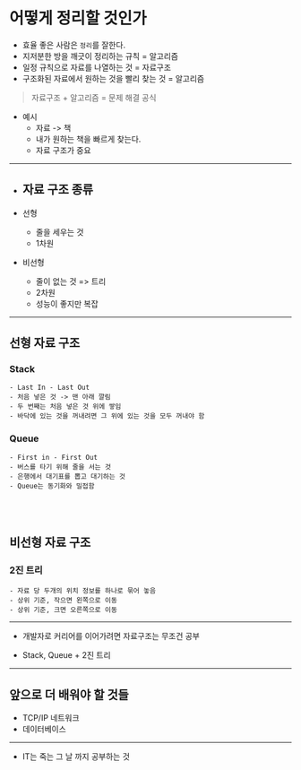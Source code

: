 # 어떻게 정리할 것인가

- 효율 좋은 사람은 `정리`를 잘한다.
- 지저분한 방을 깨긋이 정리하는 규칙 = 알고리즘
- 일정 규칙으로 자료를 나열하는 것 = 자료구조
- 구조화된 자료에서 원하는 것을 빨리 찾는 것 = 알고리즘

> 자료구조 + 알고리즘 = 문제 해결 공식

- 예시
    - 자료 -> 책
    - 내가 원하는 책을 빠르게 찾는다.
    - 자료 구조가 중요
---

- ## 자료 구조 종류
- 선형
    - 줄을 세우는 것
    - 1차원

- 비선형
    - 줄이 없는 것 => 트리
    - 2차원
    - 성능이 좋지만 복잡


---

## 선형 자료 구조

### Stack

    - Last In - Last Out
    - 처음 넣은 것 -> 맨 아래 깔림
    - 두 번째는 처음 넣은 것 위에 쌓임
    - 바닥에 있는 것을 꺼내려면 그 위에 있는 것을 모두 꺼내야 함

### Queue

    - First in - First Out
    - 버스를 타기 위해 줄을 서는 것
    - 은행에서 대기표를 뽑고 대기하는 것
    - Queue는 동기화와 밀접함

<br>
<br>

## 비선형 자료 구조

### 2진 트리

    - 자료 당 두개의 위치 정보를 하나로 묶어 놓음
    - 상위 기준, 작으면 왼쪽으로 이동
    - 상위 기준, 크면 오른쪽으로 이동


---

- 개발자로 커리어를 이어가려면 자료구조는 무조건 공부

- Stack, Queue + 2진 트리

---

## 앞으로 더 배워야 할 것들

- TCP/IP 네트워크
- 데이터베이스

---

- IT는 죽는 그 날 까지 공부하는 것

